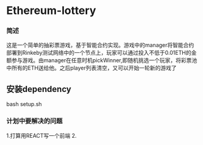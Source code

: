 # Ethereum-lottery
### 简述
这是一个简单的抽彩票游戏，基于智能合约实现。游戏中的manager将智能合约部署到Rinkeby测试网络中的一个节点上，玩家可以通过投入不低于0.01ETH的金额参与游戏。由manager在任意时机pickWinner,即随机挑选一个玩家，将彩票池中所有的ETH送给他。之后player列表清空，又可以开始一轮新的游戏了
## 安装dependency
bash setup.sh
### 计划中要解决的问题
1.打算用REACT写一个前端
2.
